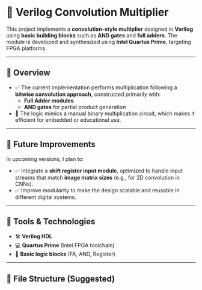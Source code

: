 # 🧠 Verilog Convolution Multiplier

This project implements a **convolution-style multiplier** designed in **Verilog** using **basic building blocks** such as **AND gates** and **full adders**. The module is developed and synthesized using **Intel Quartus Prime**, targeting FPGA platforms.

---

## 📌 Overview

- ✅ The current implementation performs multiplication following a **bitwise convolution approach**, constructed primarily with:
  - **Full Adder modules**
  - **AND gates** for partial product generation
- 🧮 The logic mimics a manual binary multiplication circuit, which makes it efficient for embedded or educational use.

---

## 🚀 Future Improvements

In upcoming versions, I plan to:
- ✅ Integrate a **shift register input module**, optimized to handle input streams that match **image matrix sizes** (e.g., for 2D convolution in CNNs).
- ✅ Improve modularity to make the design scalable and reusable in different digital systems.

---

## 🔧 Tools & Technologies

- 🛠 **Verilog HDL**
- 💻 **Quartus Prime** (Intel FPGA toolchain)
- 📐 **Basic logic blocks** (FA, AND, Register)

---

## 📁 File Structure (Suggested)

